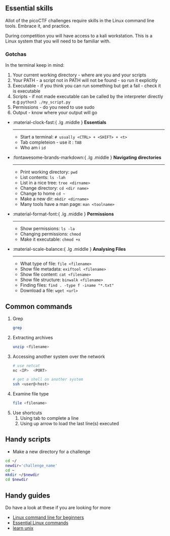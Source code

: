 ## Essential skills

Allot of the picoCTF challenges require skills in the Linux command line tools. Embrace it, and practice.

During competition you will have access to a kali workstation. This is a Linux system that you will need to be familiar with.

### Gotchas

In the terminal keep in mind:

1. Your current working directory - where are you and your scripts
1. Your PATH - a script not in PATH will not be found - so run it explicitly
1. Executable - if you think you can run something but get a fail - check it is executable
1. Scripts - if not made executable can be called by the interpreter directly e.g `python3 ./my_script.py`
1. Permissions - do you need to use sudo
1. Output - know where your output will go

<div class="grid cards" markdown>

-   :material-clock-fast:{ .lg .middle } __Essentials__

    ---
    - Start a terminal: `# usually <CTRL> + <SHIFT> + <t>`
    - Tab completeion - use it : `TAB`
    - Who am i `id`


-   :fontawesome-brands-markdown:{ .lg .middle } __Navigating directories__

    ---
    - Print working directory: `pwd`
    - List contents: `ls -lah`
    - List in a nice tree: `tree <dirname>`
    - Change directory: `cd <dir name>`
    - Change to home `cd ~`
    - Make a new dir: `mkdir <dirname>`
    - Many tools have a man page: `man <toolname>`

-   :material-format-font:{ .lg .middle } __Permissions__

    ---

    - Show permissions: `ls -la`
    - Changing permissions: `chmod`
    - Make it executable: `chmod +x`


-   :material-scale-balance:{ .lg .middle } __Analysing Files__

    ---

    - What type of file: `file <filename>`
    - Show file metadata: `exiftool <filename>`
    - Show file content: `cat <filename>`
    - Show file structure: `binwalk <filename>`
    - Finding files: `find . -type f -iname "*.txt"`
    - Download a file: `wget <url>`

</div>

## Common commands
 
1. Grep
    ```sh
    grep
    ```
1. Extracting archives
    ```sh
    unzip <filename>
    ```
1. Accessing another system over the network 
    ```sh
    # use netcat
    nc <IP>  <PORT>

    # get a shell on another system
    ssh <user@<host>
    ```
1. Examine file type 
    ```sh
    file <filename>
    ```
1. Use shortcuts
    1. Using tab to complete a line
    1. Using up arrow to load the last line(s) executed

## Handy scripts


- Make a new directory for a challenge

```sh
cd ~/
newdir='challenge_name'
cd ~
mkdir ~/$newdir
cd $newdir
```

## Handy guides

Do have a look at these if you are looking for more

* [Linux command line for beginners](https://ubuntu.com/tutorials/command-line-for-beginners#1-overview)
* [Essential Linux commands](https://itsfoss.com/essential-ubuntu-commands/)
* [learn unix](https://www.tutorialspoint.com/unix/index.htm)

